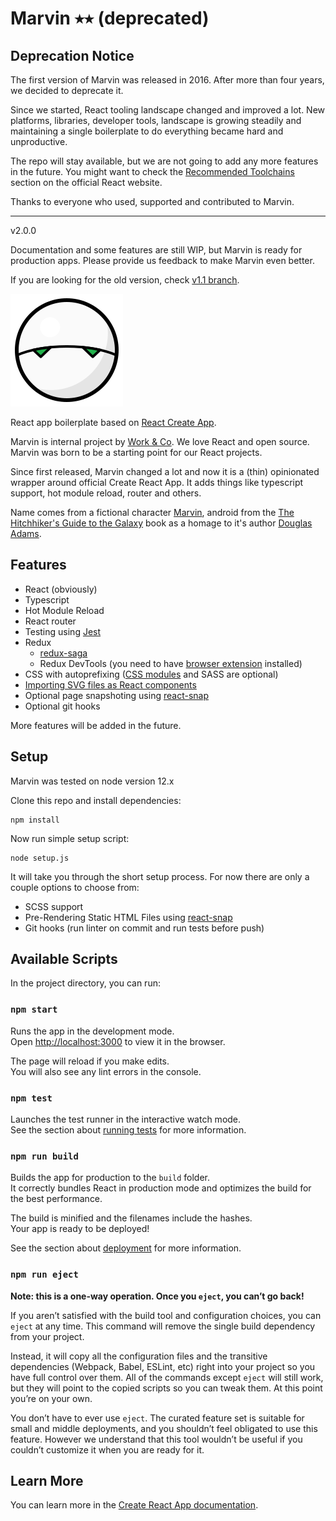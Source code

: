 # Marvin ⭑⭑ (deprecated)

## Deprecation Notice

The first version of Marvin was released in 2016. After more than four years, we decided to deprecate it.

Since we started, React tooling landscape changed and improved a lot. New platforms, libraries, developer tools, landscape is growing steadily and maintaining a single boilerplate to do everything became hard and unproductive.

The repo will stay available, but we are not going to add any more features in the future. You might want to check the [Recommended Toolchains](https://reactjs.org/docs/create-a-new-react-app.html#recommended-toolchains) section on the official React website.

Thanks to everyone who used, supported and contributed to Marvin.

----

v2.0.0

Documentation and some features are still WIP, but Marvin is ready for production apps. Please provide us feedback to make Marvin even better.

If you are looking for the old version, check [v1.1 branch](https://github.com/workco/marvin/tree/v1.1).

![Marvin](/public/marvin-small.svg)

React app boilerplate based on [React Create App](https://facebook.github.io/create-react-app/).

Marvin is internal project by [Work & Co](https://work.co).
We love React and open source. Marvin was born to be a starting point for our React projects.

Since first released, Marvin changed a lot and now it is a (thin) opinionated wrapper around official Create React App. It adds things like typescript support, hot module reload, router and others.

Name comes from a fictional character [Marvin](https://en.wikipedia.org/wiki/Marvin_(character)), android from the [The Hitchhiker's Guide to the Galaxy](https://en.wikipedia.org/wiki/The_Hitchhiker%27s_Guide_to_the_Galaxy) book as a homage to it's author [Douglas Adams](https://en.wikipedia.org/wiki/Douglas_Adams).


## Features

* React (obviously)
* Typescript
* Hot Module Reload
* React router
* Testing using [Jest](https://jestjs.io/)
* Redux
  * [redux-saga](https://github.com/redux-saga/redux-saga)
  * Redux DevTools (you need to have [browser extension](https://github.com/zalmoxisus/redux-devtools-extension) installed)
* CSS with autoprefixing ([CSS modules](https://facebook.github.io/create-react-app/docs/adding-a-css-modules-stylesheet) and SASS are optional)
* [Importing SVG files as React components](https://facebook.github.io/create-react-app/docs/adding-images-fonts-and-files#adding-svgs)
* Optional page snapshoting using [react-snap](https://github.com/stereobooster/react-snap)
* Optional git hooks

More features will be added in the future.

## Setup

Marvin was tested on node version 12.x

Clone this repo and install dependencies:

```
npm install
```

Now run simple setup script:

```
node setup.js
```

It will take you through the short setup process. For now there are only a couple options to choose from:

* SCSS support
* Pre-Rendering Static HTML Files using [react-snap](https://github.com/stereobooster/react-snap)
* Git hooks (run linter on commit and run tests before push)


## Available Scripts

In the project directory, you can run:

### `npm start`

Runs the app in the development mode.<br>
Open [http://localhost:3000](http://localhost:3000) to view it in the browser.

The page will reload if you make edits.<br>
You will also see any lint errors in the console.

### `npm test`

Launches the test runner in the interactive watch mode.<br>
See the section about [running tests](https://facebook.github.io/create-react-app/docs/running-tests) for more information.

### `npm run build`

Builds the app for production to the `build` folder.<br>
It correctly bundles React in production mode and optimizes the build for the best performance.

The build is minified and the filenames include the hashes.<br>
Your app is ready to be deployed!

See the section about [deployment](https://facebook.github.io/create-react-app/docs/deployment) for more information.

### `npm run eject`

**Note: this is a one-way operation. Once you `eject`, you can’t go back!**

If you aren’t satisfied with the build tool and configuration choices, you can `eject` at any time. This command will remove the single build dependency from your project.

Instead, it will copy all the configuration files and the transitive dependencies (Webpack, Babel, ESLint, etc) right into your project so you have full control over them. All of the commands except `eject` will still work, but they will point to the copied scripts so you can tweak them. At this point you’re on your own.

You don’t have to ever use `eject`. The curated feature set is suitable for small and middle deployments, and you shouldn’t feel obligated to use this feature. However we understand that this tool wouldn’t be useful if you couldn’t customize it when you are ready for it.

## Learn More

You can learn more in the [Create React App documentation](https://facebook.github.io/create-react-app/docs/getting-started).
